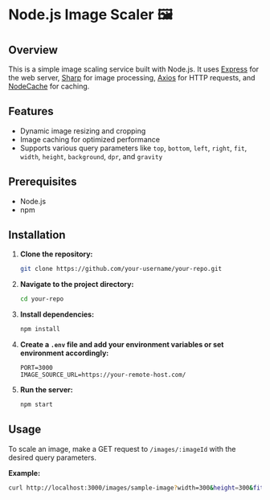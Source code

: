 # Node.js Image Scaler 🖼️

## Overview

This is a simple image scaling service built with Node.js. It uses [Express](https://expressjs.com/) for the web server, [Sharp](https://sharp.pixelplumbing.com/) for image processing, [Axios](https://axios-http.com/) for HTTP requests, and [NodeCache](https://www.npmjs.com/package/node-cache) for caching.

## Features

- Dynamic image resizing and cropping
- Image caching for optimized performance
- Supports various query parameters like `top`, `bottom`, `left`, `right`, `fit`, `width`, `height`, `background`, `dpr`, and `gravity`

## Prerequisites

- Node.js
- npm

## Installation

1. **Clone the repository:**
    ```bash
    git clone https://github.com/your-username/your-repo.git
    ```

2. **Navigate to the project directory:**
    ```bash
    cd your-repo
    ```

3. **Install dependencies:**
    ```bash
    npm install
    ```

4. **Create a `.env` file and add your environment variables or set environment accordingly:**
    ```env
    PORT=3000
    IMAGE_SOURCE_URL=https://your-remote-host.com/
    ```

5. **Run the server:**
    ```bash
    npm start
    ```

## Usage

To scale an image, make a GET request to `/images/:imageId` with the desired query parameters.

**Example:**
```bash
curl http://localhost:3000/images/sample-image?width=300&height=300&fit=cover
